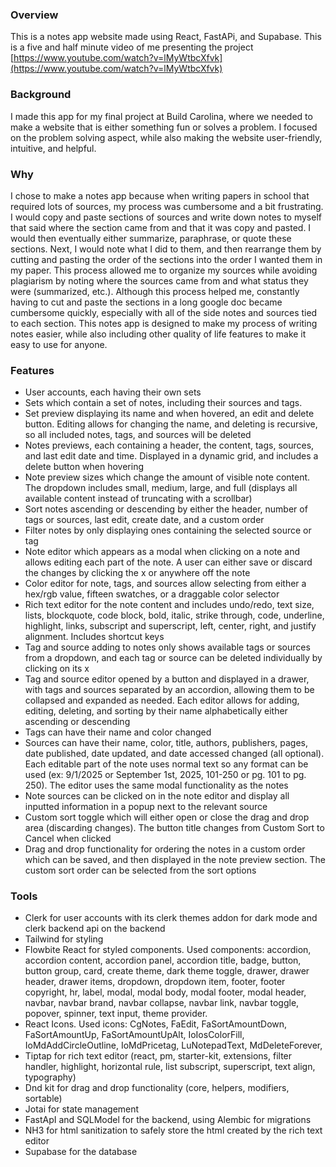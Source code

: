 ### Overview

This is a notes app website made using React, FastAPi, and Supabase. This is a five and half minute video of me presenting the project [https://www.youtube.com/watch?v=lMyWtbcXfvk](https://www.youtube.com/watch?v=lMyWtbcXfvk) 

### Background

I made this app for my final project at Build Carolina, where we needed to make a website that is either something fun or solves a problem. I focused on the problem solving aspect, while also making the website user-friendly, intuitive, and helpful. 

### Why

I chose to make a notes app because when writing papers in school that required lots of sources, my process was cumbersome and a bit frustrating. I would copy and paste sections of sources and write down notes to myself that said where the section came from and that it was copy and pasted. I would then eventually either summarize, paraphrase, or quote these sections. Next, I would note what I did to them, and then rearrange them by cutting and pasting the order of the sections into the order I wanted them in my paper. This process allowed me to organize my sources while avoiding plagiarism by noting where the sources came from and what status they were (summarized, etc.). Although this process helped me, constantly having to cut and paste the sections in a long google doc became cumbersome quickly, especially with all of the side notes and sources tied to each section. This notes app is designed to make my process of writing notes easier, while also including other quality of life features to make it easy to use for anyone.

### Features

* User accounts, each having their own sets  
* Sets which contain a set of notes, including their sources and tags.  
* Set preview displaying its name and when hovered, an edit and delete button. Editing allows for changing the name, and deleting is recursive, so all included notes, tags, and sources will be deleted  
* Notes previews, each containing a header, the content, tags, sources, and last edit date and time. Displayed in a dynamic grid, and includes a delete button when hovering  
* Note preview sizes which change the amount of visible note content. The dropdown includes small, medium, large, and full (displays all available content instead of truncating with a scrollbar)  
* Sort notes ascending or descending by either the header, number of tags or sources, last edit, create date, and a custom order  
* Filter notes by only displaying ones containing the selected source or tag  
* Note editor which appears as a modal when clicking on a note and allows editing each part of the note. A user can either save or discard the changes by clicking the x or anywhere off the note  
* Color editor for note, tags, and sources allow selecting from either a hex/rgb value, fifteen swatches, or a draggable color selector  
* Rich text editor for the note content and includes undo/redo, text size, lists, blockquote, code block, bold, italic, strike through, code, underline, highlight, links, subscript and superscript, left, center, right, and justify alignment. Includes shortcut keys  
* Tag and source adding to notes only shows available tags or sources from a dropdown, and each tag or source can be deleted individually by clicking on its x  
* Tag and source editor opened by a button and displayed in a drawer, with tags and sources separated by an accordion, allowing them to be collapsed and expanded as needed. Each editor allows for adding, editing, deleting, and sorting by their name alphabetically either ascending or descending  
* Tags can have their name and color changed  
* Sources can have their name, color, title, authors, publishers, pages, date published, date updated, and date accessed changed (all optional). Each editable part of the note uses normal text so any format can be used (ex: 9/1/2025 or September 1st, 2025, 101-250 or pg. 101 to pg. 250). The editor uses the same modal functionality as the notes  
* Note sources can be clicked on in the note editor and display all inputted information in a popup next to the relevant source  
* Custom sort toggle which will either open or close the drag and drop area (discarding changes). The button title changes from Custom Sort to Cancel when clicked  
* Drag and drop functionality for ordering the notes in a custom order which can be saved, and then displayed in the note preview section. The custom sort order can be selected from the sort options

### Tools

* Clerk for user accounts with its clerk themes addon for dark mode and clerk backend api on the backend  
* Tailwind for styling  
* Flowbite React for styled components. Used components: accordion, accordion content, accordion panel, accordion title, badge, button, button group, card, create theme, dark theme toggle, drawer, drawer header, drawer items, dropdown, dropdown item, footer, footer copyright, hr, label, modal, modal body, modal footer, modal header, navbar, navbar brand, navbar collapse, navbar link, navbar toggle, popover, spinner, text input, theme provider.  
* React Icons. Used icons: CgNotes, FaEdit, FaSortAmountDown, FaSortAmountUp, FaSortAmountUpAlt, IoIosColorFill, IoMdAddCircleOutline, IoMdPricetag, LuNotepadText, MdDeleteForever,   
* Tiptap for rich text editor (react, pm, starter-kit, extensions, filter handler, highlight, horizontal rule, list subscript, superscript, text align, typography)  
* Dnd kit for drag and drop functionality (core, helpers, modifiers, sortable)  
* Jotai for state management  
* FastApI and SQLModel for the backend, using Alembic for migrations  
* NH3 for html sanitization to safely store the html created by the rich text editor  
* Supabase for the database
